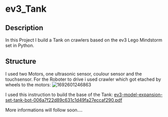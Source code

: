 # ev3_Tank
## Description
In this Project I build a Tank on crawlers based on the ev3 Lego Mindstorm set in Python.

## Structure
I used two Motors, one ultrasonic sensor, coulour sensor and the touchsensor.
For the Roboter to drive i used crawler which got etached by wheels to the motors:
![1692601246863](https://github.com/Cyberarmor00/ev3_Tank/assets/131645784/4a865704-44c4-4f84-a8fc-f4ce30467fdb "Tank")


I used this instruction to build the base of the Tank:
[ev3-model-expansion-set-tank-bot-006a7f22d89c631c1d49fa27eccaf290.pdf](https://github.com/Cyberarmor00/ev3_Tank/files/12393180/ev3-model-expansion-set-tank-bot-006a7f22d89c631c1d49fa27eccaf290.pdf)

More informations will follow soon....
